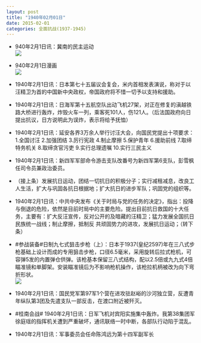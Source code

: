 ```yaml
---
layout: post
title: "1940年02月01日"
date: 2015-02-01
categories: 全面抗战(1937-1945)
---
```


<meta name="referrer" content="no-referrer" />

- 940年2月1日讯：冀南的民主运动 <br/><img src="https://ww4.sinaimg.cn/large/aca367d8jw1eou9ghpvxjj20dv1bo4bk.jpg" />

- 940年2月1日漫画 <br/><img src="https://ww4.sinaimg.cn/large/aca367d8jw1eou7qao3zaj20dl0ctwfn.jpg" />

- 1940年2月1日讯：日本第七十五届议会复会，米内首相发表演说，称对于以汪精卫为首的中国新中央政权，帝国政府将不惜一切予以支持和援助。 

- 1940年2月1日讯：日海军第十五航空队出动飞机27架，对正在修复的滇越铁路大桥进行轰炸，炸毁火车一列，乘客死101人，伤121人。（后法国政府向日提出抗议，日方说明此为误炸，表示将给予抚恤） 

- 1940年2月1日讯：延安各界3万余人举行讨汪大会，向国民党提出十项要求：1.全国讨汪 2.加强团结 3.厉行宪政 4.制止摩擦 5.保护青年 6.援助前线 7.取缔特务机关 8.取缔贪官污吏 9.实行总理遗嘱 10.实行三民主义 

- 1940年2月1日讯：新四军军部命令游击支队改番号为新四军第6支队，彭雪枫任司令员兼政治委员。 

- （接上条）发展抗日运动，团结一切抗日的积极分子；实行减租减息，改良工人生活，扩大与巩固各抗日根据地；扩大抗日的进步军队；巩固党的组织等。 

- 1940年2月1日讯：中共中央发布《关于时局与党的任务的决定》，指出：投降与倒退的危险，依然是目前时局中的主要危险。提出目前抗日救国的十大任务，主要有：扩大反汪宣传，反对公开的及暗藏的汪精卫；猛力发展全国抗日民族统一战线；制止摩擦，抵制反 共顽固势力的进攻，发展抗日运动；（转下条） 

- #参战装备#日制九七式狙击步枪（上）：日本于1937(皇纪2597)年在三八式步枪基础上设计而成的专用狙击步枪，口径6.5毫米，采用旋转后拉式枪机，可容弹5发的内置弹仓供弹。该枪基本保留三八式结构，配以2.5倍或九九式4倍瞄准镜和单脚架。安装瞄准镜后为不影响枪机操作，该枪拉机柄被改为向下弯折形状。 <br/><img src="https://ww4.sinaimg.cn/large/aca367d8jw1eotmmdiww3j20eg1hstik.jpg" />

- 1940年2月1日讯：国民党军第97军1个营在进攻驻赵峪的沙河独立营，反遭青年纵队第3团及先遣支队一部反击，在渡口附近被歼灭。 

- #桂南会战# 1940年2月1日讯：日军飞机对宾阳实施集中轰炸。我第38集团军徐庭瑶的指挥机关遭到严重破坏，通讯联络一时中断，各部队行动陷于混乱。 

- 1940年2月1日讯：军事委员会任命陈鸿远为第十四军副军长 

